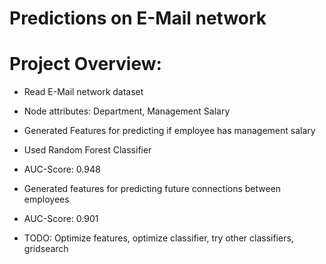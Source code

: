 # Predictions on E-Mail network

# Project Overview:
* Read E-Mail network dataset
* Node attributes: Department, Management Salary
* Generated Features for predicting if employee has management salary
* Used Random Forest Classifier
* AUC-Score: 0.948
* Generated features for predicting future connections between employees
* AUC-Score: 0.901

* TODO: Optimize features, optimize classifier, try other classifiers, gridsearch
